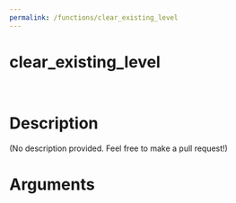 ```yaml
---
permalink: /functions/clear_existing_level
---
```

# clear_existing_level  
&nbsp;  
# Description  
(No description provided. Feel free to make a pull request!) 
&nbsp;  
# Arguments


